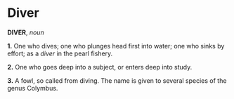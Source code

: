 # Diver

**DIVER**, _noun_

**1.** One who dives; one who plunges head first into water; one who sinks by effort; as a _diver_ in the pearl fishery.

**2.** One who goes deep into a subject, or enters deep into study.

**3.** A fowl, so called from diving. The name is given to several species of the genus Colymbus.